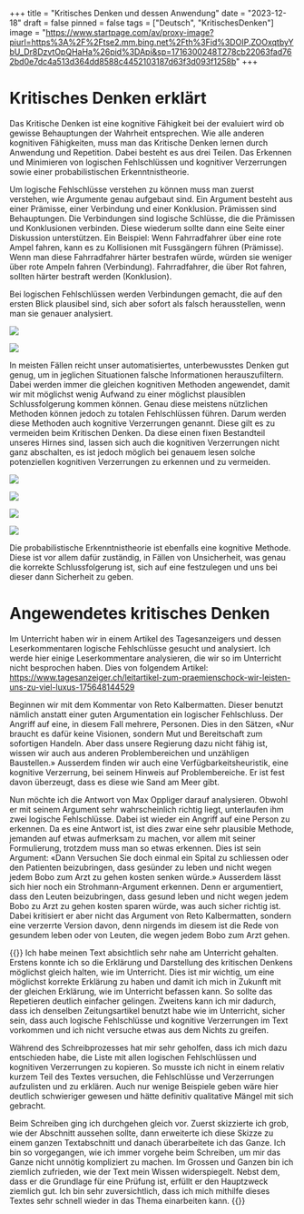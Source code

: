 +++
title = "Kritisches Denken und dessen Anwendung"
date = "2023-12-18"
draft = false
pinned = false
tags = ["Deutsch", "KritischesDenken"]
image = "https://www.startpage.com/av/proxy-image?piurl=https%3A%2F%2Ftse2.mm.bing.net%2Fth%3Fid%3DOIP.ZOOxqtbyYbU_Dr8DzvtOpQHaHa%26pid%3DApi&sp=1716300248T278cb22063fad762bd0e7dc4a513d364dd8588c4452103187d63f3d093f1258b"
+++
# Kritisches Denken erklärt

Das Kritische Denken ist eine kognitive Fähigkeit bei der evaluiert wird ob gewisse Behauptungen der Wahrheit entsprechen. Wie alle anderen kognitiven Fähigkeiten, muss man das Kritische Denken lernen durch Anwendung und Repetition. Dabei besteht es aus drei Teilen. Das Erkennen und Minimieren von logischen Fehlschlüssen und kognitiver Verzerrungen sowie einer probabilistischen Erkenntnistheorie.

Um logische Fehlschlüsse verstehen zu können muss man zuerst verstehen, wie Argumente genau aufgebaut sind. Ein Argument besteht aus einer Prämisse, einer Verbindung und einer Konklusion. Prämissen sind Behauptungen. Die Verbindungen sind logische Schlüsse, die die Prämissen und Konklusionen verbinden. Diese wiederum sollte dann eine Seite einer Diskussion unterstützen. Ein Beispiel: Wenn Fahrradfahrer über eine rote Ampel fahren, kann es zu Kollisionen mit Fussgängern führen (Prämisse). Wenn man diese Fahrradfahrer härter bestrafen würde, würden sie weniger über rote Ampeln fahren (Verbindung). Fahrradfahrer, die über Rot fahren, sollten härter bestraft werden (Konklusion).

Bei logischen Fehlschlüssen werden Verbindungen gemacht, die auf den ersten Blick plausibel sind, sich aber sofort als falsch herausstellen, wenn man sie genauer analysiert.

![](screenshot-2023-12-18-123532.png)

![](screenshot-2023-12-18-123556.png)

In meisten Fällen reicht unser automatisiertes, unterbewusstes Denken gut genug, um in jeglichen Situationen falsche Informationen herauszufiltern. Dabei werden immer die gleichen kognitiven Methoden angewendet, damit wir mit möglichst wenig Aufwand zu einer möglichst plausiblen Schlussfolgerung kommen können. Genau diese meistens nützlichen Methoden können jedoch zu totalen Fehlschlüssen führen. Darum werden diese Methoden auch kognitive Verzerrungen genannt. Diese gilt es zu vermeiden beim Kritischen Denken. Da diese einen fixen Bestandteil unseres Hirnes sind, lassen sich auch die kognitiven Verzerrungen nicht ganz abschalten, es ist jedoch möglich bei genauem lesen solche potenziellen kognitiven Verzerrungen zu erkennen und zu vermeiden.

![](screenshot-2023-12-18-123625.png)

![](screenshot-2023-12-18-123645.png)

![](screenshot-2023-12-18-123704.png)

![](screenshot-2023-12-18-123713.png)

Die probabilistische Erkenntnistheorie ist ebenfalls eine kognitive Methode. Diese ist vor allem dafür zuständig, in Fällen von Unsicherheit, was genau die korrekte Schlussfolgerung ist, sich auf eine festzulegen und uns bei dieser dann Sicherheit zu geben.

# Angewendetes kritisches Denken 

Im Unterricht haben wir in einem Artikel des Tagesanzeigers und dessen Leserkommentaren logische Fehlschlüsse gesucht und analysiert. Ich werde hier einige Leserkommentare analysieren, die wir so im Unterricht nicht besprochen haben. Dies von folgendem Artikel: <https://www.tagesanzeiger.ch/leitartikel-zum-praemienschock-wir-leisten-uns-zu-viel-luxus-175648144529>

Beginnen wir mit dem Kommentar von Reto Kalbermatten. Dieser benutzt nämlich anstatt einer guten Argumentation ein logischer Fehlschluss. Der Angriff auf eine, in diesem Fall mehrere, Personen. Dies in den Sätzen, «Nur braucht es dafür keine Visionen, sondern Mut und Bereitschaft zum sofortigen Handeln. Aber dass unsere Regierung dazu nicht fähig ist, wissen wir auch aus anderen Problembereichen und unzähligen Baustellen.» Ausserdem finden wir auch eine Verfügbarkeitsheuristik, eine kognitive Verzerrung, bei seinem Hinweis auf Problembereiche. Er ist fest davon überzeugt, dass es diese wie Sand am Meer gibt.

Nun möchte ich die Antwort von Max Oppliger darauf analysieren. Obwohl er mit seinem Argument sehr wahrscheinlich richtig liegt, unterlaufen ihm zwei logische Fehlschlüsse. Dabei ist wieder ein Angriff auf eine Person zu erkennen. Da es eine Antwort ist, ist dies zwar eine sehr plausible Methode, jemanden auf etwas aufmerksam zu machen, vor allem mit seiner Formulierung, trotzdem muss man so etwas erkennen. Dies ist sein Argument: «Dann Versuchen Sie doch einmal ein Spital zu schliessen oder den Patienten beizubringen, dass gesünder zu leben und nicht wegen jedem Bobo zum Arzt zu gehen kosten senken würde.» Ausserdem lässt sich hier noch ein Strohmann-Argument erkennen. Denn er argumentiert, dass den Leuten beizubringen, dass gesund leben und nicht wegen jedem Bobo zu Arzt zu gehen kosten sparen würde, was auch sicher richtig ist. Dabei kritisiert er aber nicht das Argument von Reto Kalbermatten, sondern eine verzerrte Version davon, denn nirgends im diesem ist die Rede von gesundem leben oder von Leuten, die wegen jedem Bobo zum Arzt gehen.

{{<box>}}
Ich habe meinen Text absichtlich sehr nahe am Unterricht gehalten. Erstens konnte ich so die Erklärung und Darstellung des kritischen Denkens möglichst gleich halten, wie im Unterricht. Dies ist mir wichtig, um eine möglichst korrekte Erklärung zu haben und damit ich mich in Zukunft mit der gleichen Erklärung, wie im Unterricht befassen kann. So sollte das Repetieren deutlich einfacher gelingen. Zweitens kann ich mir dadurch, dass ich denselben Zeitungsartikel benutzt habe wie im Unterricht, sicher sein, dass auch logische Fehlschlüsse und kognitive Verzerrungen im Text vorkommen und ich nicht versuche etwas aus dem Nichts zu greifen.

Während des Schreibprozesses hat mir sehr geholfen, dass ich mich dazu entschieden habe, die Liste mit allen logischen Fehlschlüssen und kognitiven Verzerrungen zu kopieren. So musste ich nicht in einem relativ kurzem Teil des Textes versuchen, die Fehlschlüsse und Verzerrungen aufzulisten und zu erklären. Auch nur wenige Beispiele geben wäre hier deutlich schwieriger gewesen und hätte definitiv qualitative Mängel mit sich gebracht. 

Beim Schreiben ging ich durchgehen gleich vor. Zuerst skizzierte ich grob, wie der Abschnitt aussehen sollte, dann erweiterte ich diese Skizze zu einem ganzen Textabschnitt und danach überarbeitete ich das Ganze. Ich bin so vorgegangen, wie ich immer vorgehe beim Schreiben, um mir das Ganze nicht unnötig kompliziert zu machen. Im Grossen und Ganzen bin ich ziemlich zufrieden, wie der Text mein Wissen widerspiegelt. Nebst dem, dass er die Grundlage für eine Prüfung ist, erfüllt er den Hauptzweck ziemlich gut. Ich bin sehr zuversichtlich, dass ich mich mithilfe dieses Textes sehr schnell wieder in das Thema einarbeiten kann. {{<box>}}